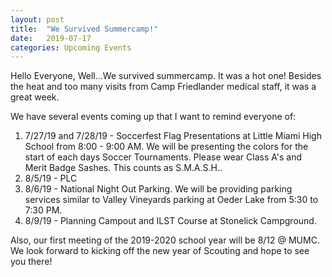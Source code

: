 ```yaml
---
layout: post
title:  "We Survived Summercamp!"
date:   2019-07-17
categories: Upcoming Events
---
```


Hello Everyone,
Well...We survived summercamp. It was a hot one! Besides the heat and too many visits from Camp Friedlander medical staff, it was a great week.

We have several events coming up that I want to remind everyone of:
1. 7/27/19 and 7/28/19 - Soccerfest Flag Presentations at Little Miami High School from 8:00 - 9:00 AM. We will be presenting the colors for the start of each days Soccer Tournaments. Please wear Class A's and Merit Badge Sashes. This counts as S.M.A.S.H..
2. 8/5/19 - PLC
3. 8/6/19 - National Night Out Parking. We will be providing parking services similar to Valley Vineyards parking at Oeder Lake from 5:30 to 7:30 PM.
4. 8/9/19 - Planning Campout and ILST Course at Stonelick Campground.

Also, our first meeting of the 2019-2020 school year will be 8/12 @ MUMC. We look forward to kicking off the new year of Scouting and hope to see you there!

